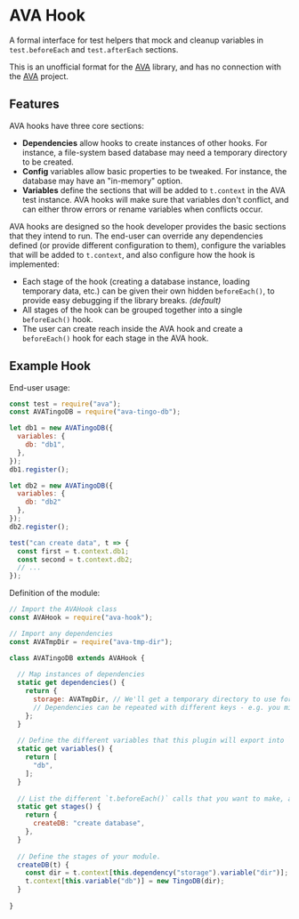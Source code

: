 # AVA Hook

A formal interface for test helpers that mock and cleanup variables in `test.beforeEach` and `test.afterEach` sections.

This is an unofficial format for the [AVA][] library, and has no connection with the [AVA][] project.

## Features

AVA hooks have three core sections:

- **Dependencies** allow hooks to create instances of other hooks.  For instance, a file-system based database may need
  a temporary directory to be created.
- **Config** variables allow basic properties to be tweaked.  For instance, the database may have an "in-memory" option.
- **Variables** define the sections that will be added to `t.context` in the AVA test instance.
  AVA hooks will make sure that variables don't conflict, and can either throw errors or rename variables when conflicts
  occur.

AVA hooks are designed so the hook developer provides the basic sections that they intend to run.
The end-user can override any dependencies defined (or provide different configuration to them), configure the variables
that will be added to `t.context`, and also configure how the hook is implemented:

- Each stage of the hook (creating a database instance, loading temporary data, etc.) can be given their own hidden
  `beforeEach()`, to provide easy debugging if the library breaks.
  *(default)*
- All stages of the hook can be grouped together into a single `beforeEach()` hook.
- The user can create reach inside the AVA hook and create a `beforeEach()` hook for each stage in the AVA hook.

## Example Hook

End-user usage:

```js
const test = require("ava");
const AVATingoDB = require("ava-tingo-db");

let db1 = new AVATingoDB({
  variables: {
    db: "db1",
  },
});
db1.register();

let db2 = new AVATingoDB({
  variables: {
    db: "db2"
  },
});
db2.register();

test("can create data", t => {
  const first = t.context.db1;
  const second = t.context.db2;
  // ...
});
```

Definition of the module:

```js
// Import the AVAHook class
const AVAHook = require("ava-hook");

// Import any dependencies
const AVATmpDir = require("ava-tmp-dir");

class AVATingoDB extends AVAHook {
  
  // Map instances of dependencies
  static get dependencies() {
    return {
      storage: AVATmpDir, // We'll get a temporary directory to use for storing our TingoDB data
      // Dependencies can be repeated with different keys - e.g. you might need two different storage directories.
    };
  }
  
  // Define the different variables that this plugin will export into `t.context`
  static get variables() {
    return [
      "db",
    ];
  }
  
  // List the different `t.beforeEach()` calls that you want to make, and provide the method that should be called.
  static get stages() {
    return {
      createDB: "create database",
    },
  }
  
  // Define the stages of your module.
  createDB(t) {
    const dir = t.context[this.dependency("storage").variable("dir")];
    t.context[this.variable("db")] = new TingoDB(dir);
  }
  
}
```

[AVA]: https://github.com/avajs/ava
